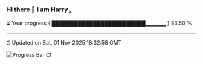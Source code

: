 ### Hi there 👋 I am Harry , 

⏳ Year progress { █████████████████████████▁▁▁▁▁ } 83.50 %

---

⏰ Updated on Sat, 01 Nov 2025 18:32:58 GMT

![Progress Bar CI](https://github.com/duykhang68/duykhang68/workflows/Progress%20Bar%20CI/badge.svg)
